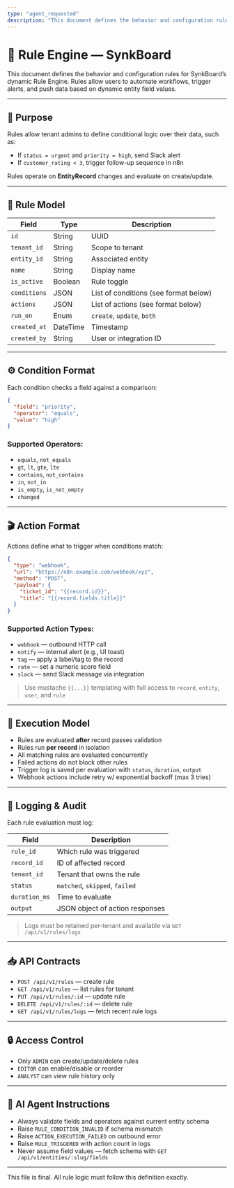 ```yaml
---
type: "agent_requested"
description: "This document defines the behavior and configuration rules for SynkBoard’s dynamic Rule Engine. Rules allow users to automate workflows, trigger alerts, and push data based on dynamic entity field values."
---
```

# 🧠 Rule Engine — SynkBoard

This document defines the behavior and configuration rules for SynkBoard’s dynamic Rule Engine. Rules allow users to automate workflows, trigger alerts, and push data based on dynamic entity field values.

---

## 🎯 Purpose

Rules allow tenant admins to define conditional logic over their data, such as:

- If `status = urgent` and `priority = high`, send Slack alert
- If `customer_rating < 3`, trigger follow-up sequence in n8n

Rules operate on **EntityRecord** changes and evaluate on create/update.

---

## 📐 Rule Model

| Field         | Type     | Description                              |
|---------------|----------|------------------------------------------|
| `id`          | String   | UUID                                     |
| `tenant_id`   | String   | Scope to tenant                          |
| `entity_id`   | String   | Associated entity                        |
| `name`        | String   | Display name                             |
| `is_active`   | Boolean  | Rule toggle                              |
| `conditions`  | JSON     | List of conditions (see format below)   |
| `actions`     | JSON     | List of actions (see format below)      |
| `run_on`      | Enum     | `create`, `update`, `both`               |
| `created_at`  | DateTime | Timestamp                                |
| `created_by`  | String   | User or integration ID                   |

---

## ⚙️ Condition Format

Each condition checks a field against a comparison:
```json
{
  "field": "priority",
  "operator": "equals",
  "value": "high"
}
```

### Supported Operators:
- `equals`, `not_equals`
- `gt`, `lt`, `gte`, `lte`
- `contains`, `not_contains`
- `in`, `not_in`
- `is_empty`, `is_not_empty`
- `changed`

---

## 🎬 Action Format

Actions define what to trigger when conditions match:
```json
{
  "type": "webhook",
  "url": "https://n8n.example.com/webhook/xyz",
  "method": "POST",
  "payload": {
    "ticket_id": "{{record.id}}",
    "title": "{{record.fields.title}}"
  }
}
```

### Supported Action Types:
- `webhook` — outbound HTTP call
- `notify` — internal alert (e.g., UI toast)
- `tag` — apply a label/tag to the record
- `rate` — set a numeric score field
- `slack` — send Slack message via integration

> Use mustache `{{...}}` templating with full access to `record`, `entity`, `user`, and `rule`

---

## 🔄 Execution Model

- Rules are evaluated **after** record passes validation
- Rules run **per record** in isolation
- All matching rules are evaluated concurrently
- Failed actions do not block other rules
- Trigger log is saved per evaluation with `status`, `duration`, `output`
- Webhook actions include retry w/ exponential backoff (max 3 tries)

---

## 📜 Logging & Audit

Each rule evaluation must log:

| Field         | Description                          |
|---------------|--------------------------------------|
| `rule_id`     | Which rule was triggered             |
| `record_id`   | ID of affected record                |
| `tenant_id`   | Tenant that owns the rule            |
| `status`      | `matched`, `skipped`, `failed`       |
| `duration_ms` | Time to evaluate                     |
| `output`      | JSON object of action responses      |

> Logs must be retained per-tenant and available via `GET /api/v1/rules/logs`

---

## 📥 API Contracts

- `POST /api/v1/rules` — create rule
- `GET /api/v1/rules` — list rules for tenant
- `PUT /api/v1/rules/:id` — update rule
- `DELETE /api/v1/rules/:id` — delete rule
- `GET /api/v1/rules/logs` — fetch recent rule logs

---

## 🔒 Access Control

- Only `ADMIN` can create/update/delete rules
- `EDITOR` can enable/disable or reorder
- `ANALYST` can view rule history only

---

## 🤖 AI Agent Instructions

- Always validate fields and operators against current entity schema
- Raise `RULE_CONDITION_INVALID` if schema mismatch
- Raise `ACTION_EXECUTION_FAILED` on outbound error
- Raise `RULE_TRIGGERED` with action count in logs
- Never assume field values — fetch schema with `GET /api/v1/entities/:slug/fields`

---

This file is final. All rule logic must follow this definition exactly.
